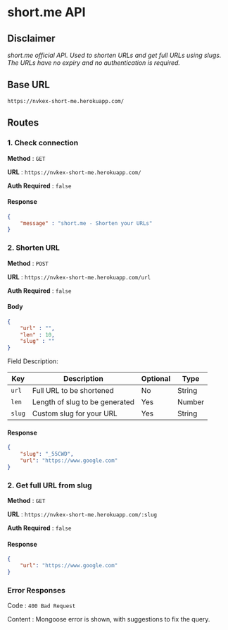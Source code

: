 # short.me API

## Disclaimer
*short.me official API. Used to shorten URLs and get full URLs using slugs. The URLs have no expiry and no authentication is required.*
## Base URL
`https://nvkex-short-me.herokuapp.com/`

## Routes
### 1. Check connection
**Method** :  `GET`

**URL** : `https://nvkex-short-me.herokuapp.com/`

**Auth Required** : `false`

#### Response
```json
{
    "message" : "short.me - Shorten your URLs"
}
```
### 2. Shorten URL
**Method** :  `POST`

**URL** : `https://nvkex-short-me.herokuapp.com/url`

**Auth Required** : `false`

#### Body
```json
{
    "url" : "",
    "len" : 10,
    "slug" : ""
}
```
Field Description:

| Key | Description | Optional | Type |
| ------------ | ------------ | ------------ | ------------ |
| `url` | Full URL to be shortened | No | String |
| `len` | Length of slug to be generated | Yes | Number |
| `slug` | Custom slug for your URL | Yes | String |


#### Response
```json
{
    "slug": "_55CWD",
    "url": "https://www.google.com"
}
```

### 2. Get full URL from slug
**Method** : `GET`

**URL** : `https://nvkex-short-me.herokuapp.com/:slug`

**Auth Required** : `false`

#### Response
```json
{
    "url": "https://www.google.com"
}
```

### Error Responses

Code : `400 Bad Request`

Content : Mongoose error is shown, with suggestions to fix the query.



